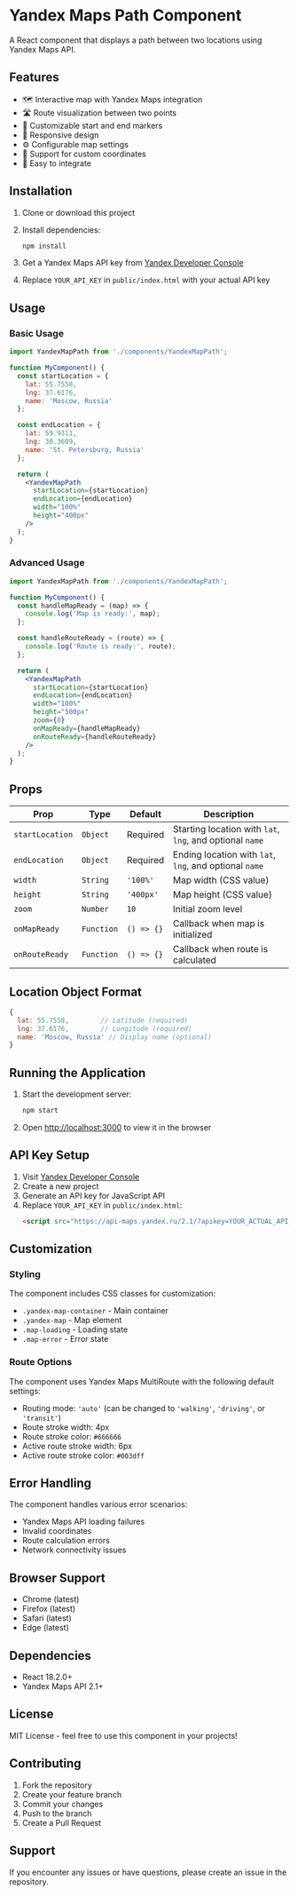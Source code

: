 # Yandex Maps Path Component

A React component that displays a path between two locations using Yandex Maps API.

## Features

- 🗺️ Interactive map with Yandex Maps integration
- 🛣️ Route visualization between two points
- 📍 Customizable start and end markers
- 📱 Responsive design
- ⚙️ Configurable map settings
- 🎯 Support for custom coordinates
- 🚀 Easy to integrate

## Installation

1. Clone or download this project
2. Install dependencies:
   ```bash
   npm install
   ```

3. Get a Yandex Maps API key from [Yandex Developer Console](https://developer.tech.yandex.ru/)
4. Replace `YOUR_API_KEY` in `public/index.html` with your actual API key

## Usage

### Basic Usage

```jsx
import YandexMapPath from './components/YandexMapPath';

function MyComponent() {
  const startLocation = {
    lat: 55.7558,
    lng: 37.6176,
    name: 'Moscow, Russia'
  };

  const endLocation = {
    lat: 59.9311,
    lng: 30.3609,
    name: 'St. Petersburg, Russia'
  };

  return (
    <YandexMapPath
      startLocation={startLocation}
      endLocation={endLocation}
      width="100%"
      height="400px"
    />
  );
}
```

### Advanced Usage

```jsx
import YandexMapPath from './components/YandexMapPath';

function MyComponent() {
  const handleMapReady = (map) => {
    console.log('Map is ready:', map);
  };

  const handleRouteReady = (route) => {
    console.log('Route is ready:', route);
  };

  return (
    <YandexMapPath
      startLocation={startLocation}
      endLocation={endLocation}
      width="100%"
      height="500px"
      zoom={8}
      onMapReady={handleMapReady}
      onRouteReady={handleRouteReady}
    />
  );
}
```

## Props

| Prop | Type | Default | Description |
|------|------|---------|-------------|
| `startLocation` | `Object` | Required | Starting location with `lat`, `lng`, and optional `name` |
| `endLocation` | `Object` | Required | Ending location with `lat`, `lng`, and optional `name` |
| `width` | `String` | `'100%'` | Map width (CSS value) |
| `height` | `String` | `'400px'` | Map height (CSS value) |
| `zoom` | `Number` | `10` | Initial zoom level |
| `onMapReady` | `Function` | `() => {}` | Callback when map is initialized |
| `onRouteReady` | `Function` | `() => {}` | Callback when route is calculated |

## Location Object Format

```javascript
{
  lat: 55.7558,        // Latitude (required)
  lng: 37.6176,        // Longitude (required)
  name: 'Moscow, Russia' // Display name (optional)
}
```

## Running the Application

1. Start the development server:
   ```bash
   npm start
   ```

2. Open [http://localhost:3000](http://localhost:3000) to view it in the browser

## API Key Setup

1. Visit [Yandex Developer Console](https://developer.tech.yandex.ru/)
2. Create a new project
3. Generate an API key for JavaScript API
4. Replace `YOUR_API_KEY` in `public/index.html`:
   ```html
   <script src="https://api-maps.yandex.ru/2.1/?apikey=YOUR_ACTUAL_API_KEY&lang=en_US" type="text/javascript"></script>
   ```

## Customization

### Styling

The component includes CSS classes for customization:

- `.yandex-map-container` - Main container
- `.yandex-map` - Map element
- `.map-loading` - Loading state
- `.map-error` - Error state

### Route Options

The component uses Yandex Maps MultiRoute with the following default settings:

- Routing mode: `'auto'` (can be changed to `'walking'`, `'driving'`, or `'transit'`)
- Route stroke width: 4px
- Route stroke color: `#666666`
- Active route stroke width: 6px
- Active route stroke color: `#003dff`

## Error Handling

The component handles various error scenarios:

- Yandex Maps API loading failures
- Invalid coordinates
- Route calculation errors
- Network connectivity issues

## Browser Support

- Chrome (latest)
- Firefox (latest)
- Safari (latest)
- Edge (latest)

## Dependencies

- React 18.2.0+
- Yandex Maps API 2.1+

## License

MIT License - feel free to use this component in your projects!

## Contributing

1. Fork the repository
2. Create your feature branch
3. Commit your changes
4. Push to the branch
5. Create a Pull Request

## Support

If you encounter any issues or have questions, please create an issue in the repository.
